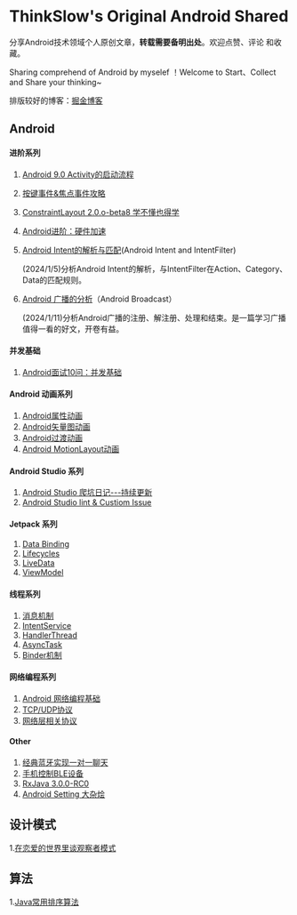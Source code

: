 # ThinkSlow's Original Android Shared

分享Android技术领域个人原创文章，**转载需要备明出处**。欢迎点赞、评论 和收藏。

Sharing comprehend of Android by myselef ！Welcome to Start、Collect and Share your thinking~

排版较好的博客：[掘金博客](https://juejin.im/user/5995c9f2f265da248c3934a5/posts)


## Android 
#### 进阶系列
1. [Android 9.0 Activity的启动流程](https://github.com/GitCode8/blob/blob/master/article/进阶系列/Android%209.0%20Activity的启动流程.md)

2. [按键事件&焦点事件攻略](https://github.com/GitCode8/blob/blob/master/article/%E8%BF%9B%E9%98%B6%E7%B3%BB%E5%88%97/Android%20%E6%8C%89%E9%94%AE%E4%BA%8B%E4%BB%B6%E5%92%8C%E7%84%A6%E7%82%B9%E4%BA%8B%E4%BB%B6.md)

3. [ConstraintLayout 2.0.o-beta8 学不懂也得学](https://github.com/Android-XXM/XXM-BLOG/blob/master/ConstraintLayout%202.0.md)

4. [Android进阶：硬件加速](https://github.com/Android-XXM/XXM-BLOG/blob/master/article/Android%E8%BF%9B%E9%98%B6%EF%BC%9A%E7%A1%AC%E4%BB%B6%E5%8A%A0%E9%80%9F.md)

5. [Android Intent的解析与匹配](https://github.com/xxm-sz/blog/blob/master/article/2024/broadcast.md)(Android Intent and IntentFilter)

   (2024/1/5)分析Android Intent的解析，与IntentFilter在Action、Category、Data的匹配规则。

6. [Android 广播的分析](https://github.com/xxm-sz/blog/blob/master/article/broadcast.md)（Android Broadcast）

   (2024/1/11)分析Android广播的注册、解注册、处理和结束。是一篇学习广播值得一看的好文，开卷有益。

#### 并发基础
1. [Android面试10问：并发基础](https://github.com/Android-XXM/XXM-BLOG/blob/master/article/Android%E5%B9%B6%E5%8F%91%E5%9F%BA%E7%A1%80%EF%BC%9Avolatile%E4%B8%8Esynchronized.md)

#### Android 动画系列
1. [Android属性动画](https://juejin.im/post/5ef8399e5188252e415f40d8)
2. [Android矢量图动画](https://juejin.im/post/5f0417e5f265da22fd637d32)
3. [Android过渡动画](https://juejin.im/post/5f0d5d11e51d45349066598b)
4. [Android MotionLayout动画](https://juejin.im/post/5f0e9eea6fb9a07e7e0444e3)

#### Android Studio 系列
1. [Android Studio 爬坑日记---持续更新](https://github.com/GitCode8/GitCode/issues/17)
2. [Android Studio lint & Custiom Issue](https://github.com/GitCode8/GitCode/issues/18)

#### Jetpack 系列
1. [Data Binding](https://github.com/GitCode8/GitCode/issues/2)
2. [Lifecycles](https://github.com/GitCode8/GitCode/issues/3)
3. [LiveData](https://github.com/GitCode8/GitCode/issues/4)
4. [ViewModel](https://github.com/GitCode8/GitCode/issues/7)

#### 线程系列
1. [消息机制](https://github.com/GitCode8/GitCode/issues/5)
2. [IntentService](https://github.com/GitCode8/GitCode/issues/8)
3. [HandlerThread](https://github.com/GitCode8/GitCode/issues/9)
4. [AsyncTask](https://github.com/GitCode8/GitCode/issues/10)
5. [Binder机制](https://github.com/GitCode8/GitCode/issues/13)

#### 网络编程系列
1. [Android 网络编程基础](https://github.com/GitCode8/GitCode/issues/6)
2. [TCP/UDP协议](https://github.com/GitCode8/GitCode/issues/16)
3. [网络层相关协议](https://github.com/GitCode8/GitCode/issues/20)

#### Other
1. [经典蓝牙实现一对一聊天](https://github.com/GitCode8/GitCode/issues/11)
2. [手机控制BLE设备](https://github.com/GitCode8/GitCode/issues/12)
3. [RxJava 3.0.0-RC0](https://github.com/GitCode8/GitCode/issues/14)
4. [Android Setting 大杂烩](https://github.com/GitCode8/GitCode/blob/master/article/Android%20Settings%E5%A4%A7%E6%9D%82%E7%83%A9.md)

## 设计模式
1.[在恋爱的世界里谈观察者模式](https://github.com/GitCode8/GitCode/issues/15)
## 算法
1.[Java常用排序算法](https://github.com/GitCode8/blob/blob/master/article/%E8%BF%9B%E9%98%B6%E7%B3%BB%E5%88%97/%E5%B8%B8%E7%94%A8%E6%8E%92%E5%BA%8F%E7%AE%97%E6%B3%95.md)
